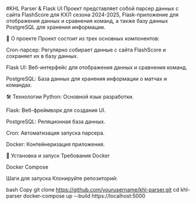 #KHL Parser & Flask UI
Проект представляет собой парсер данных с сайта FlashScore для КХЛ сезона 2024-2025, Flask-приложение для отображения данных и сравнения команд, а также базу данных PostgreSQL для хранения информации.

📌 О проекте
Проект состоит из трех основных компонентов:

Cron-парсер: Регулярно собирает данные с сайта FlashScore и сохраняет их в базу данных.

Flask UI: Веб-интерфейс для отображения данных и сравнения команд.

PostgreSQL: База данных для хранения информации о матчах и командах.

🛠️ Технологии
Python: Основной язык разработки.

Flask: Веб-фреймворк для создания UI.

PostgreSQL: Реляционная база данных.

Cron: Автоматизация запуска парсера.

Docker: Контейнеризация приложения.


🚀 Установка и запуск
Требования
Docker

Docker Compose

Шаги для запуска
Клонируйте репозиторий:

bash
Copy
git clone https://github.com/yourusername/khl-parser.git
cd khl-parser
docker-compose up --build
https://localhost:5000